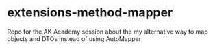 # extensions-method-mapper
Repo for the AK Academy session about the my alternative way to map objects and DTOs instead of using AutoMapper
